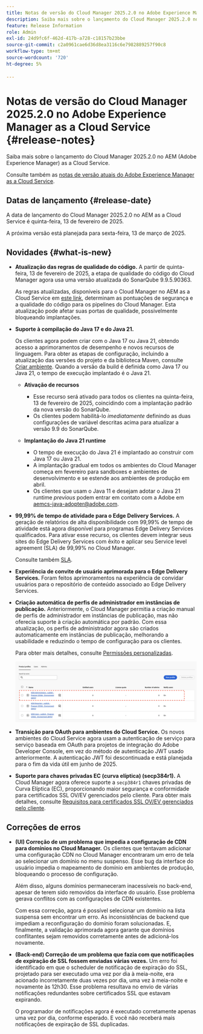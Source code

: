 ```yaml
---
title: Notas de versão do Cloud Manager 2025.2.0 no Adobe Experience Manager as a Cloud Service
description: Saiba mais sobre o lançamento do Cloud Manager 2025.2.0 no AEM as a Cloud Service.
feature: Release Information
role: Admin
exl-id: 24d9fc6f-462d-417b-a728-c18157b23bbe
source-git-commit: c2a0961cae6d36d8ea3116c6e7982889257f90c8
workflow-type: tm+mt
source-wordcount: '720'
ht-degree: 5%

---
```


# Notas de versão do Cloud Manager 2025.2.0 no Adobe Experience Manager as a Cloud Service {#release-notes}

<!-- https://wiki.corp.adobe.com/pages/viewpage.action?pageId=3389843928 -->

Saiba mais sobre o lançamento do Cloud Manager 2025.2.0 no AEM (Adobe Experience Manager) as a Cloud Service.


Consulte também as [notas de versão atuais do Adobe Experience Manager as a Cloud Service](/help/release-notes/release-notes-cloud/release-notes-current.md).

## Datas de lançamento {#release-date}

A data de lançamento do Cloud Manager 2025.2.0 no AEM as a Cloud Service é quinta-feira, 13 de fevereiro de 2025.

A próxima versão está planejada para sexta-feira, 13 de março de 2025.

## Novidades {#what-is-new}

* **Atualização das regras de qualidade do código.**
A partir de quinta-feira, 13 de fevereiro de 2025, a etapa de qualidade do código do Cloud Manager agora usa uma versão atualizada do SonarQube 9.9.5.90363.

  As regras atualizadas, disponíveis para o Cloud Manager no AEM as a Cloud Service em [este link](/help/implementing/cloud-manager/code-quality-testing.md#understanding-code-quality-rules), determinam as pontuações de segurança e a qualidade do código para os pipelines do Cloud Manager. Esta atualização pode afetar suas portas de qualidade, possivelmente bloqueando implantações.

* **Suporte à compilação do Java 17 e do Java 21.**

  Os clientes agora podem criar com o Java 17 ou Java 21, obtendo acesso a aprimoramentos de desempenho e novos recursos de linguagem. Para obter as etapas de configuração, incluindo a atualização das versões do projeto e da biblioteca Maven, consulte [Criar ambiente](/help/implementing/cloud-manager/getting-access-to-aem-in-cloud/build-environment-details.md). Quando a versão da build é definida como Java 17 ou Java 21, o tempo de execução implantado é o Java 21.

   * **Ativação de recursos**
      * Esse recurso será ativado para todos os clientes na quinta-feira, 13 de fevereiro de 2025, coincidindo com a implantação padrão da nova versão do SonarQube.
      * Os clientes podem habilitá-lo *imediatamente* definindo as duas configurações de variável descritas acima para atualizar a versão 9.9 do SonarQube.

   * **Implantação do Java 21 runtime**
      * O tempo de execução do Java 21 é implantado ao construir com Java 17 ou Java 21.
      * A implantação gradual em todos os ambientes do Cloud Manager começa em fevereiro para sandboxes e ambientes de desenvolvimento e se estende aos ambientes de produção em abril.
      * Os clientes que usam o Java 11 e desejam adotar o Java 21 runtime *previous* podem entrar em contato com a Adobe em [aemcs-java-adopter@adobe.com](mailto:aemcs-java-adopter@adobe.com).

* **99,99% de tempo de atividade para o Edge Delivery Services.**
A geração de relatórios de alta disponibilidade com 99,99% de tempo de atividade está agora disponível para programas Edge Delivery Services qualificados. Para ativar esse recurso, os clientes devem integrar seus sites do Edge Delivery Services com êxito e aplicar seu Service level agreement (SLA) de 99,99% no Cloud Manager.

  Consulte também [SLA](/help/implementing/cloud-manager/getting-access-to-aem-in-cloud/creating-production-programs.md#sla).

* **Experiência de convite de usuário aprimorada para o Edge Delivery Services.**
Foram feitos aprimoramentos na experiência de convidar usuários para o repositório de conteúdo associado ao Edge Delivery Services. <!-- CMGR-65331 -->

* **Criação automática de perfis de administrador em instâncias de publicação.**
Anteriormente, o Cloud Manager permitia a criação manual de perfis de administrador em instâncias de publicação, mas não oferecia suporte à criação automática por padrão. Com essa atualização, os perfis de administrador agora são criados automaticamente em instâncias de publicação, melhorando a usabilidade e reduzindo o tempo de configuração para os clientes.

  Para obter mais detalhes, consulte [Permissões personalizadas](/help/implementing/cloud-manager/custom-permissions.md).

  ![Filtragem de atividades de pipeline](/help/implementing/cloud-manager/release-notes/assets/product-profiles.png)

* **Transição para OAuth para ambientes do Cloud Service.**
Os novos ambientes do Cloud Service agora usam a autenticação de serviço para serviço baseada em OAuth para projetos de integração do Adobe Developer Console, em vez do método de autenticação JWT usado anteriormente. A autenticação JWT foi descontinuada e está planejada para o fim da vida útil em junho de 2025.

* **Suporte para chaves privadas EC (curva elíptica) (secp384r1).**
A Cloud Manager agora oferece suporte a `secp384r1` chaves privadas de Curva Elíptica (EC), proporcionando maior segurança e conformidade para certificados SSL OV/EV gerenciados pelo cliente.
Para obter mais detalhes, consulte [Requisitos para certificados SSL OV/EV gerenciados pelo cliente](/help/implementing/cloud-manager/managing-ssl-certifications/introduction-to-ssl-certificates.md). <!-- CMGR-63636 -->

<!--
## Early adoption program {#early-adoption}

Be a part of Cloud Manager's early adoption program and have a chance to test upcoming features. -->


## Correções de erros

* **(UI) Correção de um problema que impedia a configuração de CDN para domínios no Cloud Manager.**
Os clientes que tentavam adicionar uma configuração CDN no Cloud Manager encontraram um erro de tela ao selecionar um domínio no menu suspenso. Esse bug da interface do usuário impedia o mapeamento de domínio em ambientes de produção, bloqueando o processo de configuração.

  Além disso, alguns domínios permaneceram inacessíveis no back-end, apesar de terem sido removidos da interface do usuário. Esse problema gerava conflitos com as configurações de CDN existentes.

  Com essa correção, agora é possível selecionar um domínio na lista suspensa sem encontrar um erro. As inconsistências de backend que impediam a reconfiguração do domínio foram solucionadas. E, finalmente, a validação aprimorada agora garante que domínios conflitantes sejam removidos corretamente antes de adicioná-los novamente.<!-- CMGR-64888 -->
* **(Back-end) Correção de um problema que fazia com que notificações de expiração de SSL fossem enviadas várias vezes.**
Um erro foi identificado em que o scheduler de notificação de expiração do SSL, projetado para ser executado uma vez por dia à meia-noite, era acionado incorretamente duas vezes por dia, uma vez à meia-noite e novamente às 12h30. Esse problema resultava no envio de várias notificações redundantes sobre certificados SSL que estavam expirando.

  O programador de notificações agora é executado corretamente apenas uma vez por dia, conforme esperado. E você não receberá mais notificações de expiração de SSL duplicadas. <!-- CMGR-64748 -->




<!-- ## Known issues {#known-issues} -->
